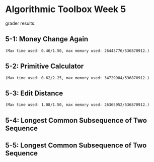 
# Algorithmic Toolbox Week 5
grader results.

## 5-1: Money Change Again
	(Max time used: 0.46/1.50, max memory used: 26443776/536870912.)

## 5-2: Primitive Calculator
	(Max time used: 0.62/2.25, max memory used: 34729984/536870912.)

## 5-3: Edit Distance
	(Max time used: 1.08/1.50, max memory used: 26365952/536870912.)	

## 5-4: Longest Common Subsequence of Two Sequence

## 5-5: Longest Common Subsequence of Two Sequence




	